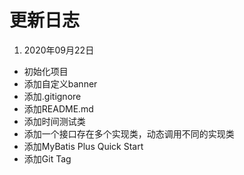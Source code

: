 # 更新日志

1. 2020年09月22日
- 初始化项目
- 添加自定义banner
- 添加.gitignore
- 添加README.md
- 添加时间测试类
- 添加一个接口存在多个实现类，动态调用不同的实现类
- 添加MyBatis Plus Quick Start
- 添加Git Tag

